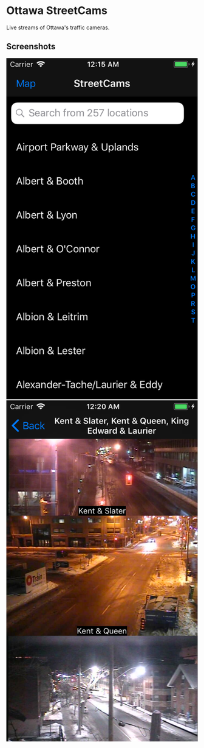 # Ottawa StreetCams
Live streams of Ottawa's traffic cameras.

## Screenshots

![](https://github.com/JsonTextfield/StreetCamsIOS/blob/master/Simulator%20Screen%20Shot%20-%20iPhone%20SE%20-%202018-02-09%20at%2000.15.56.png)
![](https://github.com/JsonTextfield/StreetCamsIOS/blob/master/Simulator%20Screen%20Shot%20-%20iPhone%20SE%20-%202018-02-09%20at%2000.21.01.png)
